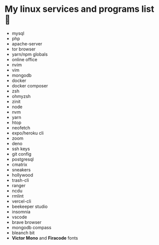 # My linux services and programs list 🐧

- mysql
- php
- apache-server
- tor browser
- yarn/npm globals
- online office
- nvim
- vim
- mongodb
- docker
- docker composer
- zsh
- ohmyzsh
- zinit
- node
- nvm
- yarn
- htop
- neofetch
- expo/heroku cli
- zoom
- deno
- ssh keys
- git config
- postgresql
- cmatrix
- sneakers
- hollywood
- trash-cli
- ranger
- ncdu
- rmlint
- vercel-cli
- beekeeper studio
- insomnia
- vscode
- brave browser
- mongodb compass
- bleanch bit
- **Victor Mono** and **Firacode** fonts
